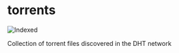 torrents 
========
![Indexed](https://img.shields.io/badge/indexed-16182-blue)

Collection of torrent files discovered in the DHT network
